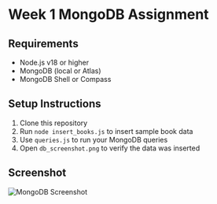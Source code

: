 # Week 1 MongoDB Assignment

## Requirements
- Node.js v18 or higher
- MongoDB (local or Atlas)
- MongoDB Shell or Compass

## Setup Instructions
1. Clone this repository
2. Run `node insert_books.js` to insert sample book data
3. Use `queries.js` to run your MongoDB queries
4. Open `db_screenshot.png` to verify the data was inserted

## Screenshot
![MongoDB Screenshot](./db_screenshot.png)
